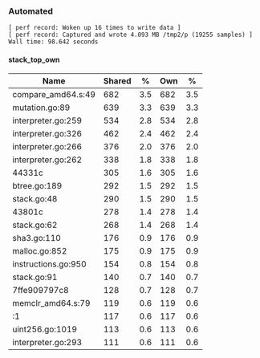 ### Automated

```
[ perf record: Woken up 16 times to write data ]
[ perf record: Captured and wrote 4.093 MB /tmp2/p (19255 samples) ]
Wall time: 98.642 seconds
```

#### stack_top_own

Name                                             | Shared |   %   | Own |   %
-------------------------------------------------|--------|-------|-----|------
compare_amd64.s:49                               |    682 |   3.5 | 682 |   3.5
mutation.go:89                                   |    639 |   3.3 | 639 |   3.3
interpreter.go:259                               |    534 |   2.8 | 534 |   2.8
interpreter.go:326                               |    462 |   2.4 | 462 |   2.4
interpreter.go:266                               |    376 |   2.0 | 376 |   2.0
interpreter.go:262                               |    338 |   1.8 | 338 |   1.8
44331c                                           |    305 |   1.6 | 305 |   1.6
btree.go:189                                     |    292 |   1.5 | 292 |   1.5
stack.go:48                                      |    290 |   1.5 | 290 |   1.5
43801c                                           |    278 |   1.4 | 278 |   1.4
stack.go:62                                      |    268 |   1.4 | 268 |   1.4
sha3.go:110                                      |    176 |   0.9 | 176 |   0.9
malloc.go:852                                    |    175 |   0.9 | 175 |   0.9
instructions.go:950                              |    154 |   0.8 | 154 |   0.8
stack.go:91                                      |    140 |   0.7 | 140 |   0.7
7ffe909797c8                                     |    128 |   0.7 | 128 |   0.7
memclr_amd64.s:79                                |    119 |   0.6 | 119 |   0.6
<autogenerated>:1                                |    117 |   0.6 | 117 |   0.6
uint256.go:1019                                  |    113 |   0.6 | 113 |   0.6
interpreter.go:293                               |    111 |   0.6 | 111 |   0.6

